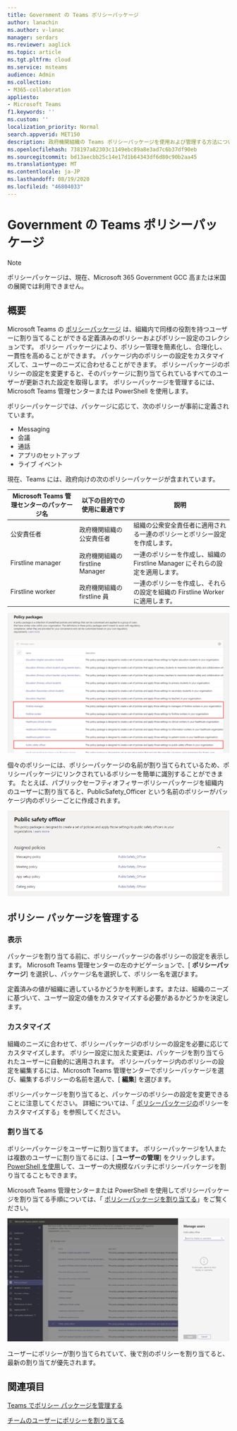 ```yaml
---
title: Government の Teams ポリシーパッケージ
author: lanachin
ms.author: v-lanac
manager: serdars
ms.reviewer: aaglick
ms.topic: article
ms.tgt.pltfrm: cloud
ms.service: msteams
audience: Admin
ms.collection:
- M365-collaboration
appliesto:
- Microsoft Teams
f1.keywords: ''
ms.custom: ''
localization_priority: Normal
search.appverid: MET150
description: 政府機関組織の Teams ポリシーパッケージを使用および管理する方法について説明します。
ms.openlocfilehash: 738197a82303c1149ebc89a8e3ad7c6b37df90eb
ms.sourcegitcommit: bd13aecbb25c14e17d1b64343df6d80c90b2aa45
ms.translationtype: MT
ms.contentlocale: ja-JP
ms.lasthandoff: 08/19/2020
ms.locfileid: "46804033"
---
```

# <a name="teams-policy-packages-for-government"></a>Government の Teams ポリシーパッケージ

> [!NOTE]
> ポリシーパッケージは、現在、Microsoft 365 Government GCC 高または米国の展開では利用できません。

## <a name="overview"></a>概要

Microsoft Teams の [ポリシーパッケージ](manage-policy-packages.md) は、組織内で同様の役割を持つユーザーに割り当てることができる定義済みのポリシーおよびポリシー設定のコレクションです。 ポリシー パッケージにより、ポリシー管理を簡素化し、合理化し、一貫性を高めることができます。 パッケージ内のポリシーの設定をカスタマイズして、ユーザーのニーズに合わせることができます。 ポリシーパッケージのポリシーの設定を変更すると、そのパッケージに割り当てられているすべてのユーザーが更新された設定を取得します。 ポリシーパッケージを管理するには、Microsoft Teams 管理センターまたは PowerShell を使用します。

ポリシーパッケージでは、パッケージに応じて、次のポリシーが事前に定義されています。

- Messaging
- 会議
- 通話
- アプリのセットアップ
- ライブ イベント

現在、Teams には、政府向けの次のポリシーパッケージが含まれています。

|Microsoft Teams 管理センターのパッケージ名|以下の目的での使用に最適です|説明 |
|---------|---------|---------|
|公安責任者  |政府機関組織の公安責任者  |組織の公衆安全責任者に適用される一連のポリシーとポリシー設定を作成します。 |
|Firstline manager  |政府機関組織の firstline Manager |一連のポリシーを作成し、組織の Firstline Manager にそれらの設定を適用します。|
|Firstline worker  |政府機関組織の firstline 員 |一連のポリシーを作成し、それらの設定を組織の Firstline Worker に適用します。|

![ヘルスケアポリシーパッケージのスクリーンショット](media/policy-packages-gov.png)

個々のポリシーには、ポリシーパッケージの名前が割り当てられているため、ポリシーパッケージにリンクされているポリシーを簡単に識別することができます。 たとえば、パブリックセーフティオフィサーポリシーパッケージを組織内のユーザーに割り当てると、PublicSafety_Officer という名前のポリシーがパッケージ内のポリシーごとに作成されます。

![医療用臨床 worker パッケージのポリシーのスクリーンショット](media/policy-packages-public-safety-officer.png)

## <a name="manage-policy-packages"></a>ポリシー パッケージを管理する

### <a name="view"></a>表示

パッケージを割り当てる前に、ポリシーパッケージの各ポリシーの設定を表示します。 Microsoft Teams 管理センターの左のナビゲーションで、[ **ポリシーパッケージ**] を選択し、パッケージ名を選択して、ポリシー名を選びます。

定義済みの値が組織に適しているかどうかを判断します。または、組織のニーズに基づいて、ユーザー設定の値をカスタマイズする必要があるかどうかを決定します。

### <a name="customize"></a>カスタマイズ

組織のニーズに合わせて、ポリシーパッケージのポリシーの設定を必要に応じてカスタマイズします。 ポリシー設定に加えた変更は、パッケージを割り当てられたユーザーに自動的に適用されます。 ポリシーパッケージ内のポリシーの設定を編集するには、Microsoft Teams 管理センターでポリシーパッケージを選び、編集するポリシーの名前を選んで、[ **編集**] を選びます。

ポリシーパッケージを割り当てると、パッケージのポリシーの設定を変更できることに注意してください。 詳細については、「 [ポリシーパッケージの](manage-policy-packages.md#customize-policies-in-a-policy-package)ポリシーをカスタマイズする」を参照してください。 

### <a name="assign"></a>割り当てる

ポリシーパッケージをユーザーに割り当てます。 ポリシーパッケージを1人または複数のユーザーに割り当てるには、[ **ユーザーの管理**] をクリックします。 [PowerShell を使用](https://docs.microsoft.com/powershell/module/teams/new-csbatchpolicypackageassignmentoperation)して、ユーザーの大規模なバッチにポリシーパッケージを割り当てることもできます。 

Microsoft Teams 管理センターまたは PowerShell を使用してポリシーパッケージを割り当てる手順については、「 [ポリシーパッケージを割り当てる](manage-policy-packages.md#assign-a-policy-package)」をご覧ください。

![管理センターでポリシーパッケージを割り当てる方法のスクリーンショット](media/policy-packages-gov-assign.png)

ユーザーにポリシーが割り当てられていて、後で別のポリシーを割り当てると、最新の割り当てが優先されます。

## <a name="related-topics"></a>関連項目

[Teams でポリシー パッケージを管理する](manage-policy-packages.md)

[チームのユーザーにポリシーを割り当てる](assign-policies.md) 
